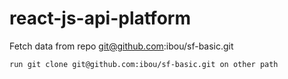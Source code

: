   
# react-js-api-platform

Fetch data from repo git@github.com:ibou/sf-basic.git

```
run git clone git@github.com:ibou/sf-basic.git on other path 

``` 
